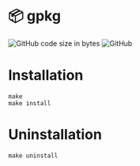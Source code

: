# 📦 gpkg
![GitHub code size in bytes](https://img.shields.io/github/languages/code-size/krissemicolon/gpkg?style=plastic)
![GitHub](https://img.shields.io/github/license/krissemicolon/gpkg?style=plastic)
# Installation  
```
make
make install
```
# Uninstallation
```
make uninstall
```
